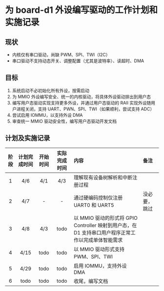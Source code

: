 ﻿# 为 board-d1 外设编写驱动的工作计划和实施记录

## 现状

- 内核仅有串口驱动，尚缺 PWM、SPI、TWI（I2C）
- 串口驱动不支持动态开关、调整配置（尤其是波特率）、读超时、DMA

## 目标

1. 系统启动不必初始化所有外设，按需启动
2. 为 MMIO 外设编写安全、统一的内核驱动，将具体外设驱动排出到用户态
3. 编写用户态驱动实现支持更多外设，并通过用户态驱动的 RAII 实现外设随用户进程关闭，支持 UART、PWN、SPI、TWI（如果顺利，尝试支持 ADC）
4. 尝试启用 IOMMU，以支持外设 DMA
5. 审查统一 MMIO 驱动安全性，编写用户态驱动开发文档

## 计划及实施记录

| 阶段 | 计划完成时间 | 开始时间 | 实际完成时间 | 内容 | 备注
| :-: | :-:  | :-:  | :-:  | :- | :-
|  1  | 4/6  | 4/1  | 4/3  | 理解现有设备树解析和中断注册过程 |
|  2  | 4/7  |  -   |  -   | 通过硬编码控制仅注册 UART0 和 UART5 | 没必要，跳过
|  3  | 4/8  | 4/3  | todo | 以 MMIO 驱动的形式将 GPIO Controller 映射到用户态，在 D1 支持串口用户程序正常工作以完成单体智能需求 |
|  4  | 4/15 | todo | todo | 以 MMIO 驱动形式支持 PWM、SPI、TWI |
|  5  | 4/29 | todo | todo | 启用 IOMMU，支持外设 DMA |
|  6  | todo | todo | todo | 收尾，编写文档 |
